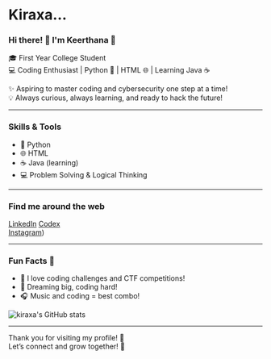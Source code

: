 # Kiraxa...
### Hi there! 👋 I'm Keerthana 💖  
🎓 First Year College Student  
💻 Coding Enthusiast | Python 🐍 | HTML 🌐 | Learning Java ☕  

✨ Aspiring to master coding and cybersecurity one step at a time!  
💡 Always curious, always learning, and ready to hack the future!  

---

### Skills & Tools  
- 🐍 Python  
- 🌐 HTML  
- ☕ Java (learning)  
- 💻 Problem Solving & Logical Thinking  

---

### Find me around the web  
[LinkedIn](https://www.linkedin.com/in/keeru-ch-8529b1379/)
[Codex](https://www.codedex.io/@kiraxaexe)  
[Instagram](https://www.instagram.com/glitchykeeru.exe/))  

---

### Fun Facts 💖  
- 💫 I love coding challenges and CTF competitions!  
- 🌟 Dreaming big, coding hard!  
- 🎧 Music and coding = best combo!


![kiraxa's GitHub stats](https://github-readme-stats.vercel.app/api?username=kiraxach&show_icons=true&theme=radical)

---

Thank you for visiting my profile! 🌸  
Let’s connect and grow together! 🚀  
